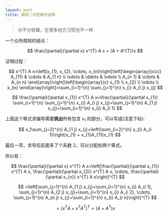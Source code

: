 ```yaml
---
layout: post
title: 矩阵二次型微分证明
---
```


> 分不分转置，在很多地方习惯也不一样

一个众所周知的结论：

$$
\frac{\partial}{\partial x} x^{T} A x = (A + A^{T})x
$$

证明过程：

$$
x^{T} A x=\left[x_{1}, x_{2}, \cdots, x_{n}\right]\left[\begin{array}{ccc}
A_{11} & \cdots & A_{1 n} \\
\vdots & \ddots & \vdots \\
A_{n 1} & \cdots & A_{n n}
\end{array}\right]\left[\begin{array}{c}
x_{1} \\
x_{2} \\
\vdots \\
x_{n}
\end{array}\right]=\sum_{i=1}^{n} \sum_{j=1}^{n} x_{i} A_{i j} x_{j}
$$

$$
\frac{\partial}{\partial x_{1}} x^{T} A x=\frac{\partial}{\partial x_{1}} \sum_{i=1}^{n} \sum_{j=1}^{n} x_{i} A_{i j} x_{j}=\sum_{j=1}^{n} A_{1 j} x_{j}+\sum_{i=1}^{n} x_{i} A_{i 1}
$$

上面这个等式求偏导需要**挑出**所有包含 x<sub>1</sub> 的部分，可以写成(注意下标):

$$
x_1\sum_{j=2}^{n} A_{1 j} x_{j}+\left(\sum_{i=2}^{n} x_{i} A_{i 1}\right)x_{1} + x_{1}A_{11}x_{1}
$$

最后一项，求导后前面多了个系数 2，可以分配给两个等式。

所以有：

$$
\frac{\partial}{\partial x} x^{T} A x=\left[\frac{\partial}{\partial x_{1}} x^{T} A x, \frac{\partial}{\partial x_{2}} x^{T} A x, \cdots, \frac{\partial}{\partial x_{n}} x^{T} A x\right]^{T}
$$

$$
=\left[\sum_{j=1}^{n} A_{1 j} x_{j}+\sum_{i=1}^{n} x_{i} A_{i 1}, \sum_{j=1}^{n} A_{2 j} x_{j}+\sum_{i=1}^{n} x_{i} A_{i 2}, \cdots, \sum_{j=1}^{n} A_{n j} x_{j}+\sum_{i=1}^{n} x_{i} A_{i n}\right]^{T}
$$

$$
=\left(x^{T} A+x^{T} A^{T}\right)^{T}=\left(A+A^{T}\right)x
$$
